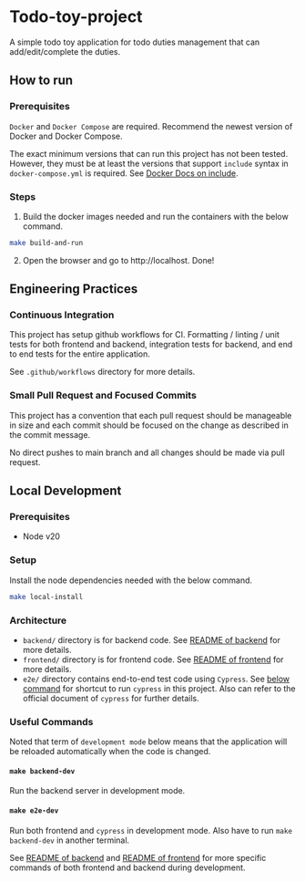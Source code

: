 # Todo-toy-project

A simple todo toy application for todo duties management that can add/edit/complete the duties.

## How to run

### Prerequisites

`Docker` and `Docker Compose` are required. Recommend the newest version of Docker and Docker Compose.

The exact minimum versions that can run this project has not been tested. However, they must be at least the versions that support `include` syntax in `docker-compose.yml` is required. See [Docker Docs on include](https://docs.docker.com/compose/multiple-compose-files/include/).

### Steps

1. Build the docker images needed and run the containers with the below command.

```bash
make build-and-run
```

2. Open the browser and go to http://localhost. Done!

## Engineering Practices

### Continuous Integration

This project has setup github workflows for CI. Formatting / linting / unit tests for both frontend and backend, integration tests for backend, and end to end tests for the entire application.

See `.github/workflows` directory for more details.

### Small Pull Request and Focused Commits

This project has a convention that each pull request should be manageable in size and each commit should be focused on the change as described in the commit message.

No direct pushes to main branch and all changes should be made via pull request.

## Local Development

### Prerequisites

- Node v20

### Setup

Install the node dependencies needed with the below command.

```bash
make local-install
```

### Architecture

- `backend/` directory is for backend code. See [README of backend](./backend/README.md) for more details.
- `frontend/` directory is for frontend code. See [README of frontend](./frontend/README.md) for more details.
- `e2e/` directory contains end-to-end test code using `Cypress`. See [below command](#make-e2e-dev) for shortcut to run `cypress` in this project. Also can refer to the official document of `cypress` for further details.

### Useful Commands

Noted that term of `development mode` below means that the application will be reloaded automatically when the code is changed.

#### `make backend-dev`

Run the backend server in development mode.

#### `make e2e-dev`

Run both frontend and `cypress` in development mode. Also have to run `make backend-dev` in another terminal.

See [README of backend](./backend/README.md) and [README of frontend](./frontend/README.md) for more specific commands of both frontend and backend during development.
